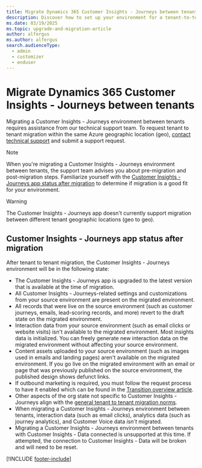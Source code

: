```yaml
---
title: Migrate Dynamics 365 Customer Insights - Journeys between tenants
description: Discover how to set up your environment for a tenant-to-tenant migration to start the transfer process between tenants.
ms.date: 03/19/2025
ms.topic: upgrade-and-migration-article
author: alfergus
ms.author: alfergus
search.audienceType: 
  - admin
  - customizer
  - enduser
---
```


# Migrate Dynamics 365 Customer Insights - Journeys between tenants

Migrating a Customer Insights - Journeys environment between tenants requires assistance from our technical support team. To request tenant to tenant migration within the same Azure geographic location (geo), [contact technical support](/power-platform/admin/get-help-support) and submit a support request.

> [!NOTE]
> When you're migrating a Customer Insights - Journeys environment between tenants, the support team advises you about pre-migration and post-migration steps. Familiarize yourself with the [Customer Insights - Journeys app status after migration](#customer-insights---journeys-app-status-after-migration) to determine if migration is a good fit for your environment.

> [!WARNING]
> The Customer Insights - Journeys app doesn't currently support migration between different tenant geographic locations (geo to geo).

## Customer Insights - Journeys app status after migration

After tenant to tenant migration, the Customer Insights - Journeys environment will be in the following state:

- The Customer Insights - Journeys app is upgraded to the latest version that is available at the time of migration.
- All Customer Insights - Journeys-related settings and customizations from your source environment are present on the migrated environment.
- All records that were live on the source environment (such as customer journeys, emails, lead-scoring records, and more) revert to the draft state on the migrated environment.
- Interaction data from your source environment (such as email clicks or website visits) isn't available to the migrated environment. Most insights data is initialized. You can freely generate new interaction data on the migrated environment without affecting your source environment.
- Content assets uploaded to your source environment (such as images used in emails and landing pages) aren't available on the migrated environment. If you go live on the migrated environment with an email or page that was previously published on the source environment, the published design shows defunct links.
- If outbound marketing is required, you must follow the request process to have it enabled which can be found in the [Transition overview article](transition-overview.md#if-the-enable-link-isnt-available-or-doesnt-work). 
- Other aspects of the org state not specific to Customer Insights - Journeys align with the [general tenant to tenant migration norms](/power-platform/admin/move-environment-tenant).
- When migrating a Customer Insights - Journeys environment between tenants, interaction data (such as email clicks), analytics data (such as journey analytics), and Customer Voice data *isn't* migrated.
- Migrating a Customer Insights - Journeys environment between tenants with Customer Insights - Data connected is unsupported at this time. If attempted, the connection to Customer Insights - Data will be broken and will need to be reset.

[!INCLUDE [footer-include](./includes/footer-banner.md)]
